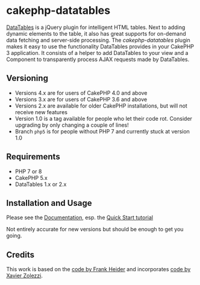 # cakephp-datatables

[DataTables](https://www.datatables.net) is a jQuery plugin for intelligent HTML tables. Next to adding dynamic elements to the table, it also has great supports for on-demand data fetching and server-side processing. The _cakephp-datatables_ plugin makes it easy to use the functionality DataTables provides in your CakePHP 3 application. It consists of a helper to add DataTables to your view and a Component to transparently process AJAX requests made by DataTables.

## Versioning

* Versions 4.x are for users of CakePHP 4.0 and above
* Versions 3.x are for users of CakePHP 3.6 and above
* Versions 2.x are available for older CakePHP installations, but will not receive new features
* Version 1.0 is a tag available for people who let their code rot. Consider upgrading by only changing a couple of lines!
* Branch `php5` is for people without PHP 7 and currently stuck at version 1.0

## Requirements

* PHP 7 or 8
* CakePHP 5.x
* DataTables 1.x or 2.x

## Installation and Usage

Please see the [Documentation][doc], esp. the [Quick Start tutorial][quickstart]

[doc]: https://github.com/ypnos-web/cakephp-datatables/wiki
[quickstart]: https://github.com/ypnos-web/cakephp-datatables/wiki/Quick-Start

Not entirely accurate for new versions but should be enough to get you going.

## Credits

This work is based on the [code by Frank Heider](https://github.com/fheider/cakephp-datatables) and incorporates [code by Xavier Zolezzi](https://github.com/x-zolezzi/cakephp-datatables).
